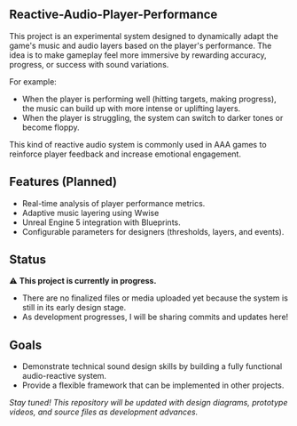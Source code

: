 ## Reactive-Audio-Player-Performance

This project is an experimental system designed to dynamically adapt the game's music and audio layers based on the player's performance. The idea is to make gameplay feel more immersive by rewarding accuracy, progress, or success with sound variations.  

For example:  
- When the player is performing well (hitting targets, making progress), the music can build up with more intense or uplifting layers.  
- When the player is struggling, the system can switch to darker tones or become floppy.

This kind of reactive audio system is commonly used in AAA games to reinforce player feedback and increase emotional engagement.  

## Features (Planned)  
- Real-time analysis of player performance metrics.  
- Adaptive music layering using Wwise
- Unreal Engine 5 integration with Blueprints.  
- Configurable parameters for designers (thresholds, layers, and events).  

## Status  
⚠️ **This project is currently in progress.**  
- There are no finalized files or media uploaded yet because the system is still in its early design stage.  
- As development progresses, I will be sharing commits and updates here! 

## Goals  
- Demonstrate technical sound design skills by building a fully functional audio-reactive system.  
- Provide a flexible framework that can be implemented in other projects.  

*Stay tuned! This repository will be updated with design diagrams, prototype videos, and source files as development advances.*  
